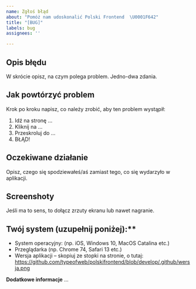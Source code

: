 ```yaml
---
name: Zgłoś błąd
about: "Pomóż nam udoskonalić Polski Frontend  \U0001F642"
title: "[BUG]"
labels: bug
assignees: ''

---
```


## Opis błędu
W skrócie opisz, na czym polega problem. Jedno-dwa zdania.

## Jak powtórzyć problem
Krok po kroku napisz, co należy zrobić, aby ten problem wystąpił:
1. Idź na stronę …
2. Kliknij na …
3. Przeskroluj do …
4. BŁĄD!

## Oczekiwane działanie
Opisz, czego się spodziewałeś/aś zamiast tego, co się wydarzyło w aplikacji.

## Screenshoty
Jeśli ma to sens, to dołącz zrzuty ekranu lub nawet nagranie.

## Twój system (uzupełnij poniżej):**
 - System operacyjny: (np. iOS, Windows 10, MacOS Catalina etc.)
 - Przeglądarka (np. Chrome 74, Safari 13 etc.)
 - Wersja aplikacji – skopiuj ze stopki na stronie, o tutaj:
https://github.com/typeofweb/polskifrontend/blob/develop/.github/wersja.png

**Dodatkowe informacje**
…
